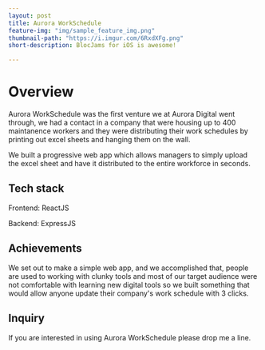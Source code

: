 ```yaml
---
layout: post
title: Aurora WorkSchedule
feature-img: "img/sample_feature_img.png"
thumbnail-path: "https://i.imgur.com/6RxdXFg.png"
short-description: BlocJams for iOS is awesome!

---
```



# Overview
Aurora WorkSchedule was the first venture we at Aurora Digital went through, we had a contact in a company that were housing up to 400 maintanence workers and they were distributing their work schedules by printing out excel sheets and hanging them on the wall. 

We built a progressive web app which allows managers to simply upload the excel sheet and have it distributed to the entire workforce in seconds.

## Tech stack

Frontend: ReactJS

Backend: ExpressJS

## Achievements

We set out to make a simple web app, and we accomplished that, people are used to working with clunky tools and most of our target audience were not comfortable with learning new digital tools so we built something that would allow anyone update their company's work schedule with 3 clicks. 

## Inquiry

If you are interested in using Aurora WorkSchedule please drop me a line. 
